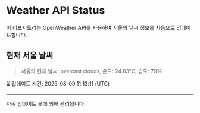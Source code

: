 
# Weather API Status

이 리포지토리는 OpenWeather API를 사용하여 서울의 날씨 정보를 자동으로 업데이트합니다.

## 현재 서울 날씨
> 서울의 현재 날씨: overcast clouds, 온도: 24.83°C, 습도: 79%

⏳ 업데이트 시간: 2025-08-09 11:13:11 (UTC)

---
자동 업데이트 봇에 의해 관리됩니다.
